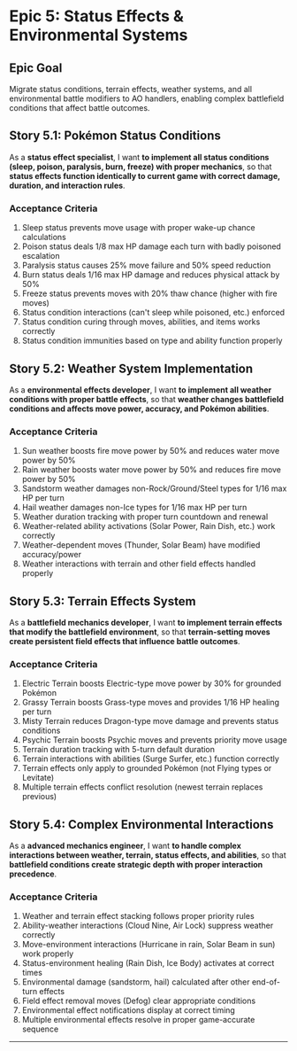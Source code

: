 # Epic 5: Status Effects & Environmental Systems

## Epic Goal
Migrate status conditions, terrain effects, weather systems, and all environmental battle modifiers to AO handlers, enabling complex battlefield conditions that affect battle outcomes.

## Story 5.1: Pokémon Status Conditions
As a **status effect specialist**,
I want **to implement all status conditions (sleep, poison, paralysis, burn, freeze) with proper mechanics**,
so that **status effects function identically to current game with correct damage, duration, and interaction rules**.

### Acceptance Criteria
1. Sleep status prevents move usage with proper wake-up chance calculations
2. Poison status deals 1/8 max HP damage each turn with badly poisoned escalation
3. Paralysis status causes 25% move failure and 50% speed reduction
4. Burn status deals 1/16 max HP damage and reduces physical attack by 50%
5. Freeze status prevents moves with 20% thaw chance (higher with fire moves)
6. Status condition interactions (can't sleep while poisoned, etc.) enforced
7. Status condition curing through moves, abilities, and items works correctly
8. Status condition immunities based on type and ability function properly

## Story 5.2: Weather System Implementation
As a **environmental effects developer**,
I want **to implement all weather conditions with proper battle effects**,
so that **weather changes battlefield conditions and affects move power, accuracy, and Pokémon abilities**.

### Acceptance Criteria
1. Sun weather boosts fire move power by 50% and reduces water move power by 50%
2. Rain weather boosts water move power by 50% and reduces fire move power by 50%
3. Sandstorm weather damages non-Rock/Ground/Steel types for 1/16 max HP per turn
4. Hail weather damages non-Ice types for 1/16 max HP per turn
5. Weather duration tracking with proper turn countdown and renewal
6. Weather-related ability activations (Solar Power, Rain Dish, etc.) work correctly
7. Weather-dependent moves (Thunder, Solar Beam) have modified accuracy/power
8. Weather interactions with terrain and other field effects handled properly

## Story 5.3: Terrain Effects System  
As a **battlefield mechanics developer**,
I want **to implement terrain effects that modify the battlefield environment**,
so that **terrain-setting moves create persistent field effects that influence battle outcomes**.

### Acceptance Criteria
1. Electric Terrain boosts Electric-type move power by 30% for grounded Pokémon
2. Grassy Terrain boosts Grass-type moves and provides 1/16 HP healing per turn
3. Misty Terrain reduces Dragon-type move damage and prevents status conditions
4. Psychic Terrain boosts Psychic moves and prevents priority move usage
5. Terrain duration tracking with 5-turn default duration
6. Terrain interactions with abilities (Surge Surfer, etc.) function correctly
7. Terrain effects only apply to grounded Pokémon (not Flying types or Levitate)
8. Multiple terrain effects conflict resolution (newest terrain replaces previous)

## Story 5.4: Complex Environmental Interactions
As a **advanced mechanics engineer**,
I want **to handle complex interactions between weather, terrain, status effects, and abilities**,
so that **battlefield conditions create strategic depth with proper interaction precedence**.

### Acceptance Criteria
1. Weather and terrain effect stacking follows proper priority rules
2. Ability-weather interactions (Cloud Nine, Air Lock) suppress weather correctly
3. Move-environment interactions (Hurricane in rain, Solar Beam in sun) work properly
4. Status-environment healing (Rain Dish, Ice Body) activates at correct times
5. Environmental damage (sandstorm, hail) calculated after other end-of-turn effects
6. Field effect removal moves (Defog) clear appropriate conditions
7. Environmental effect notifications display at correct timing
8. Multiple environmental effects resolve in proper game-accurate sequence

---
